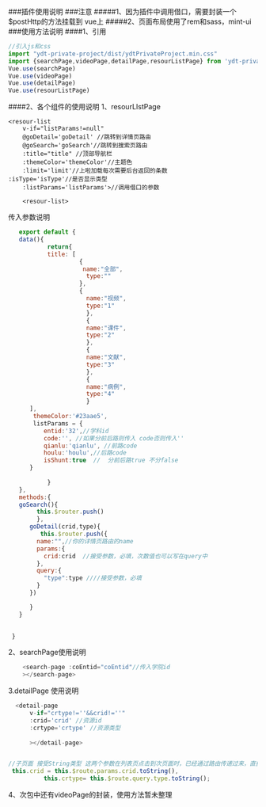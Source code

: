 ###插件使用说明
###注意
#####1、因为插件中调用借口，需要封装一个$postHttp的方法挂载到 vue上
#####2、页面布局使用了rem和sass，mint-ui
###使用方法说明
####1、引用
```js
//引入js和css
import "ydt-private-project/dist/ydtPrivateProject.min.css"
import {searchPage,videoPage,detailPage,resourListPage} from 'ydt-private-project'
Vue.use(searchPage)
Vue.use(videoPage)
Vue.use(detailPage)
Vue.use(resourListPage)

```
####2、各个组件的使用说明
  1、resourLIstPage
  
	<resour-list
		v-if="listParams!=null" 
		@goDetail='goDetail' //跳转到详情页路由
		@goSearch='goSearch'//跳转到搜索页路由
		:title="title" //顶部导航栏
		:themeColor='themeColor'//主题色
		:limit='limit'//上啦加载每次需要后台返回的条数
    :isType='isType'//是否显示类型
		:listParams='listParams'>//调用借口的参数
    
		<resour-list>

传入参数说明
```js
   export default {
   data(){
		   return{
		   title: [
			        {
			         name:"全部",
			          type:""
			        },
			        {
			          name:"视频",
			          type:"1"
			          },
			          {
			          name:"课件",
			          type:"2"
			          },
			          {
			          name:"文献",
			          type:"3"
			          },
			          {
			          name:"病例",
			          type:"4"
			          }
      ],
       themeColor:'#23aae5',
       listParams = {
          entid:'32',//学科id
          code:'', //如果分前后路则传入 code否则传入'' 
          qianlu:'qianlu', //前路code
          houlu:'houlu',//后路code
          isShunt:true  //  分前后路true 不分false 
      }
		   
		   }
   },
   methods:{
   goSearch(){
        this.$router.push()
        },
      goDetail(crid,type){
         this.$router.push({
        name:"",//你的详情页路由的name
        params:{
          crid:crid  //接受参数，必填，次数值也可以写在query中
        },
        query:{
          "type":type ////接受参数，必填
        }
      })

      }
   }
         

 }
```		

2、searchPage使用说明
```js	
    <search-page :coEntid="coEntid"//传入学院id 
    ></search-page>	
```

3.detailPage 使用说明

```js
  <detail-page
      v-if="crtype!=''&&crid!=''"
      :crid='crid' //资源id
      :crtype='crtype' //资源类型
      
      ></detail-page>


//子页面 接受String类型 这两个参数在列表页点击到次页面时，已经通过路由传递过来，直接能获取到
 this.crid = this.$route.params.crid.toString(),
          this.crtype= this.$route.query.type.toString();
```
4、次包中还有videoPage的封装，使用方法暂未整理

